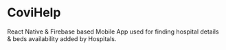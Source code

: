 # CoviHelp
React Native & Firebase based Mobile App used for finding hospital details &amp; beds availability added by Hospitals.
